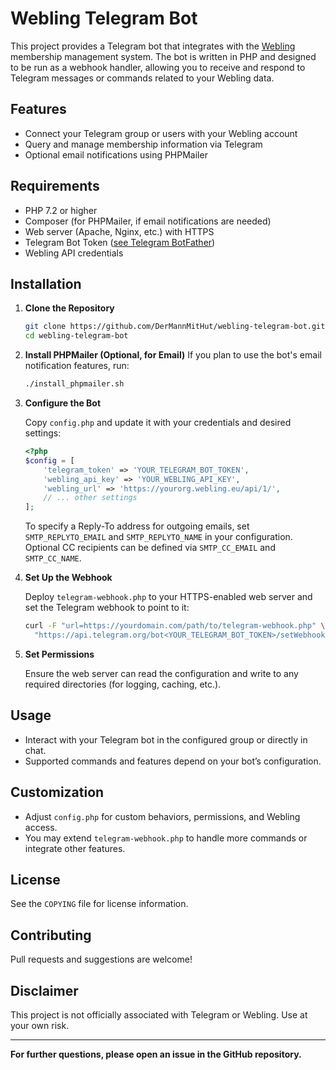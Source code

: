 # Webling Telegram Bot

This project provides a Telegram bot that integrates with the [Webling](https://www.webling.eu/) membership management system. The bot is written in PHP and designed to be run as a webhook handler, allowing you to receive and respond to Telegram messages or commands related to your Webling data.

## Features

- Connect your Telegram group or users with your Webling account
- Query and manage membership information via Telegram
- Optional email notifications using PHPMailer

## Requirements

- PHP 7.2 or higher
- Composer (for PHPMailer, if email notifications are needed)
- Web server (Apache, Nginx, etc.) with HTTPS
- Telegram Bot Token ([see Telegram BotFather](https://core.telegram.org/bots#6-botfather))
- Webling API credentials

## Installation

1. **Clone the Repository**
    ```bash
    git clone https://github.com/DerMannMitHut/webling-telegram-bot.git
    cd webling-telegram-bot
    ```

2. **Install PHPMailer (Optional, for Email)**
    If you plan to use the bot's email notification features, run:
    ```bash
    ./install_phpmailer.sh
    ```

3. **Configure the Bot**

    Copy `config.php` and update it with your credentials and desired settings:
    ```php
    <?php
    $config = [
        'telegram_token' => 'YOUR_TELEGRAM_BOT_TOKEN',
        'webling_api_key' => 'YOUR_WEBLING_API_KEY',
        'webling_url' => 'https://yourorg.webling.eu/api/1/',
        // ... other settings
    ];
    ```

    To specify a Reply-To address for outgoing emails, set `SMTP_REPLYTO_EMAIL`
    and `SMTP_REPLYTO_NAME` in your configuration. Optional CC recipients can be
    defined via `SMTP_CC_EMAIL` and `SMTP_CC_NAME`.

4. **Set Up the Webhook**

    Deploy `telegram-webhook.php` to your HTTPS-enabled web server and set the Telegram webhook to point to it:

    ```bash
    curl -F "url=https://yourdomain.com/path/to/telegram-webhook.php" \
      "https://api.telegram.org/bot<YOUR_TELEGRAM_BOT_TOKEN>/setWebhook"
    ```

5. **Set Permissions**

    Ensure the web server can read the configuration and write to any required directories (for logging, caching, etc.).

## Usage

- Interact with your Telegram bot in the configured group or directly in chat.
- Supported commands and features depend on your bot’s configuration.

## Customization

- Adjust `config.php` for custom behaviors, permissions, and Webling access.
- You may extend `telegram-webhook.php` to handle more commands or integrate other features.

## License

See the `COPYING` file for license information.

## Contributing

Pull requests and suggestions are welcome!

## Disclaimer

This project is not officially associated with Telegram or Webling. Use at your own risk.

---

**For further questions, please open an issue in the GitHub repository.**
